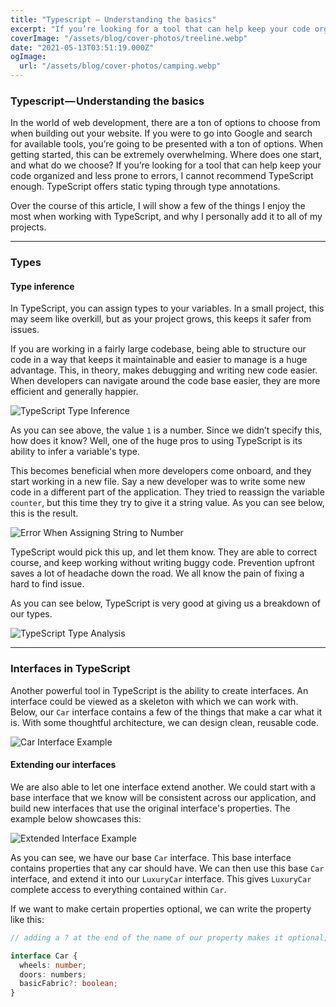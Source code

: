 ```yaml
---
title: "Typescript — Understanding the basics"
excerpt: "If you’re looking for a tool that can help keep your code organized and less prone to errors, I cannot recommend TypeScript enough."
coverImage: "/assets/blog/cover-photos/treeline.webp"
date: "2021-05-13T03:51:19.000Z"
ogImage:
  url: "/assets/blog/cover-photos/camping.webp"
---
```


### Typescript — Understanding the basics

In the world of web development, there are a ton of options to choose from when building out your website. If you were to go into Google and search for available tools, you’re going to be presented with a ton of options. When getting started, this can be extremely overwhelming. Where does one start, and what do we choose? If you’re looking for a tool that can help keep your code organized and less prone to errors, I cannot recommend TypeScript enough. TypeScript offers static typing through type annotations.

Over the course of this article, I will show a few of the things I enjoy the most when working with TypeScript, and why I personally add it to all of my projects.

---

### Types

#### Type inference

In TypeScript, you can assign types to your variables. In a small project, this may seem like overkill, but as your project grows, this keeps it safer from issues.

If you are working in a fairly large codebase, being able to structure our code in a way that keeps it maintainable and easier to manage is a huge advantage. This, in theory, makes debugging and writing new code easier. When developers can navigate around the code base easier, they are more efficient and generally happier.

![TypeScript Type Inference](https://cdn-images-1.medium.com/max/800/0*RCh2P9dfdyNJvCM_)

As you can see above, the value `1` is a number. Since we didn’t specify this, how does it know? Well, one of the huge pros to using TypeScript is its ability to infer a variable's type.

This becomes beneficial when more developers come onboard, and they start working in a new file. Say a new developer was to write some new code in a different part of the application. They tried to reassign the variable `counter`, but this time they try to give it a string value. As you can see below, this is the result.

![Error When Assigning String to Number](https://cdn-images-1.medium.com/max/800/0*XBv_sMJ5UR5rMNhy)

TypeScript would pick this up, and let them know. They are able to correct course, and keep working without writing buggy code. Prevention upfront saves a lot of headache down the road. We all know the pain of fixing a hard to find issue.

As you can see below, TypeScript is very good at giving us a breakdown of our types.

![TypeScript Type Analysis](https://cdn-images-1.medium.com/max/800/0*qs587nlMhh0vMDeX)

---

### Interfaces in TypeScript

Another powerful tool in TypeScript is the ability to create interfaces. An interface could be viewed as a skeleton with which we can work with. Below, our `Car` interface contains a few of the things that make a car what it is. With some thoughtful architecture, we can design clean, reusable code.

![Car Interface Example](https://cdn-images-1.medium.com/max/800/0*jMjui4F8l_KK2c5H)

#### Extending our interfaces

We are also able to let one interface extend another. We could start with a base interface that we know will be consistent across our application, and build new interfaces that use the original interface's properties. The example below showcases this:

![Extended Interface Example](https://cdn-images-1.medium.com/max/800/0*ZP21JsNAGi7PUt9D)

As you can see, we have our base `Car` interface. This base interface contains properties that any car should have. We can then use this base `Car` interface, and extend it into our `LuxuryCar` interface. This gives `LuxuryCar` complete access to everything contained within `Car`.

If we want to make certain properties optional, we can write the property like this:

```ts
// adding a ? at the end of the name of our property makes it optional, which means we don't have to include it when we use this interface. This leads to smarter interfaces

interface Car {
  wheels: number;
  doors: numbers;
  basicFabric?: boolean;
}
```
